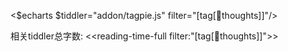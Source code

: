 <$echarts $tiddler="addon/tagpie.js" filter="[tag[🤔thoughts]]"/>

相关tiddler总字数: <<reading-time-full filter:"[tag[🤔thoughts]]">>